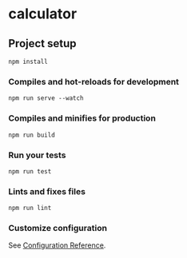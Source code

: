 # calculator

## Project setup
```
npm install
```

### Compiles and hot-reloads for development
```
npm run serve --watch
```

### Compiles and minifies for production
```
npm run build
```

### Run your tests
```
npm run test
```

### Lints and fixes files
```
npm run lint
```

### Customize configuration
See [Configuration Reference](https://cli.vuejs.org/config/).
